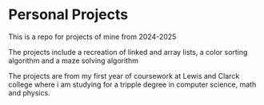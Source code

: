 # Personal Projects
This is a repo for projects of mine from 2024-2025

The projects include a recreation of linked and array lists, a color sorting algorithm and a maze solving algorithm

The projects are from my first year of coursework at Lewis and Clarck college where i am studying for a tripple degree in computer science, math and physics.